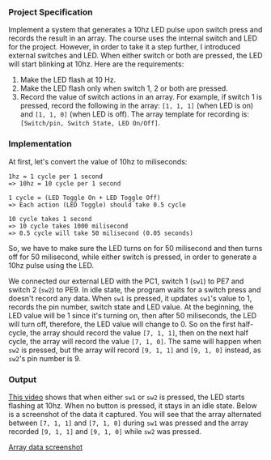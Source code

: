 ### Project Specification
Implement a system that generates a 10hz LED pulse upon switch press and records the result in an array. The course uses the internal switch and LED for the project. However, in order to take it a step further, I introduced external switches and LED. When either switch or both are pressed, the LED will start blinking at 10hz. Here are the requirements:
1. Make the LED flash at 10 Hz.
2. Make the LED flash only when switch 1, 2 or both are pressed.
3. Record the value of switch actions in an array. For example, if switch 1 is pressed, record the following in the array: `[1, 1, 1]` (when LED is on) and `[1, 1, 0]` (when LED is off). The array template for recording is: `[Switch/pin, Switch State, LED On/Off]`.

### Implementation
At first, let's convert the value of 10hz to miliseconds:

```
1hz = 1 cycle per 1 second
=> 10hz = 10 cycle per 1 second

1 cycle = (LED Toggle On + LED Toggle Off)
=> Each action (LED Toggle) should take 0.5 cycle

10 cycle takes 1 second
=> 10 cycle takes 1000 milisecond
=> 0.5 cycle will take 50 milisecond (0.05 seconds)
```

So, we have to make sure the LED turns on for 50 milisecond and then turns off for 50 milisecond, while either switch is pressed, in order to generate a 10hz pulse using the LED.

We connected our external LED with the PC1, switch 1 (`sw1`) to PE7 and switch 2 (`sw2`) to PE9. In idle state, the program waits for a switch press and doesn't record any data. When `sw1` is pressed, it updates `sw1`'s value to 1, records the pin number, switch state and LED value. At the beginning, the LED value will be 1 since it's turning on, then after 50 miliseconds, the LED will turn off, therefore, the LED value will change to 0. So on the first half-cycle, the array should record the value `[7, 1, 1]`, then on the next half cycle, the array will record the value `[7, 1, 0]`. The same will happen when `sw2` is pressed, but the array will record `[9, 1, 1]` and `[9, 1, 0]` instead, as `sw2`'s pin number is 9.

### Output
[This video](https://i.imgur.com/rIslDMp.mp4) shows that when either `sw1` or `sw2` is pressed, the LED starts flashing at 10hz. When no button is pressed, it stays in an idle state. Below is a screenshot of the data it captured. You will see that the array alternated between `[7, 1, 1]` and `[7, 1, 0]` during `sw1` was pressed and the array recorded `[9, 1, 1]` and `[9, 1, 0]` while `sw2` was pressed.

[Array data screenshot](https://i.imgur.com/2VdNk4J.png)